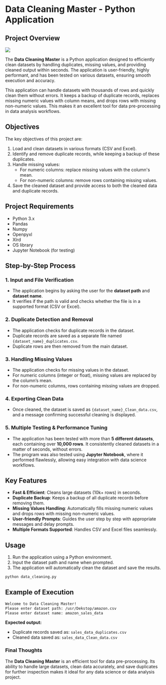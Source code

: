# Data Cleaning Master - Python Application

## Project Overview
![](https://github.com/najirh/Python-Data-Cleaning---P1/blob/main/DALL·E%202024-10-03%2023.49.37%20-%20A%20realistic%20landscape%20image%20showing%20a%20modern%20workspace%20with%20a%20laptop%20on%20a%20desk.%20The%20laptop%20is%20displaying%20Python%20code%20related%20to%20a%20data%20cleaning%20automa.webp)

The **Data Cleaning Master** is a Python application designed to efficiently clean datasets by handling duplicates, missing values, and providing cleaned output within seconds. The application is user-friendly, highly performant, and has been tested on various datasets, ensuring smooth execution and accuracy.

This application can handle datasets with thousands of rows and quickly clean them without errors. It keeps a backup of duplicate records, replaces missing numeric values with column means, and drops rows with missing non-numeric values. This makes it an excellent tool for data pre-processing in data analysis workflows.

## Objectives
The key objectives of this project are:
1. Load and clean datasets in various formats (CSV and Excel).
2. Identify and remove duplicate records, while keeping a backup of these duplicates.
3. Handle missing values:
   - For numeric columns: replace missing values with the column's mean.
   - For non-numeric columns: remove rows containing missing values.
4. Save the cleaned dataset and provide access to both the cleaned data and duplicate records.

## Project Requirements
- Python 3.x
- Pandas
- Numpy
- Openpyxl
- Xlrd
- OS library
- Jupyter Notebook (for testing)

## Step-by-Step Process

### 1. Input and File Verification
- The application begins by asking the user for the **dataset path** and **dataset name**.
- It verifies if the path is valid and checks whether the file is in a supported format (CSV or Excel).

### 2. Duplicate Detection and Removal
- The application checks for duplicate records in the dataset.
- Duplicate records are saved as a separate file named `{dataset_name}_duplicates.csv`.
- Duplicate rows are then removed from the main dataset.

### 3. Handling Missing Values
- The application checks for missing values in the dataset.
- For numeric columns (integer or float), missing values are replaced by the column’s mean.
- For non-numeric columns, rows containing missing values are dropped.

### 4. Exporting Clean Data
- Once cleaned, the dataset is saved as `{dataset_name}_Clean_data.csv`, and a message confirming successful cleaning is displayed.

### 5. Multiple Testing & Performance Tuning
- The application has been tested with more than **5 different datasets**, each containing over **10,000 rows**. It consistently cleaned datasets in a matter of seconds, without errors.
- The program was also tested using **Jupyter Notebook**, where it performed flawlessly, allowing easy integration with data science workflows.

## Key Features
- **Fast & Efficient**: Cleans large datasets (10k+ rows) in seconds.
- **Duplicate Backup**: Keeps a backup of all duplicate records before removing them.
- **Missing Values Handling**: Automatically fills missing numeric values and drops rows with missing non-numeric values.
- **User-friendly Prompts**: Guides the user step by step with appropriate messages and delay prompts.
- **Multiple Formats Supported**: Handles CSV and Excel files seamlessly.

## Usage

1. Run the application using a Python environment.
2. Input the dataset path and name when prompted.
3. The application will automatically clean the dataset and save the results.

```bash
python data_cleaning.py
```

## Example of Execution

```bash
Welcome to Data Cleaning Master!
Please enter dataset path: /usr/Dekstop/amazon.csv
Please enter dataset name: amazon_sales_data
```

**Expected output:**

- Duplicate records saved as: `sales_data_duplicates.csv`
- Cleaned data saved as: `sales_data_Clean_data.csv`

### Final Thoughts
The **Data Cleaning Master** is an efficient tool for data pre-processing. Its ability to handle large datasets, clean data accurately, and save duplicates for further inspection makes it ideal for any data science or data analysis project.
